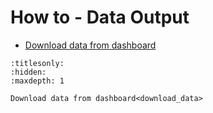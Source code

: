 # How to - Data Output

* [Download data from dashboard](download_data)

```{toctree}
:titlesonly:
:hidden:
:maxdepth: 1

Download data from dashboard<download_data>
```
